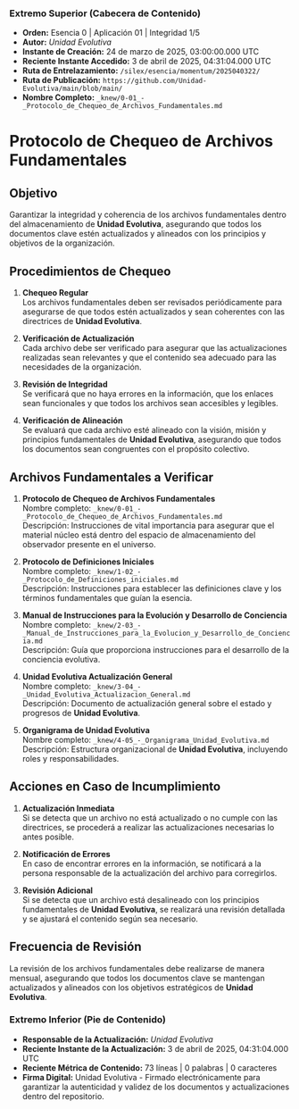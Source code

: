 ### **Extremo Superior (Cabecera de Contenido)**

- **Orden:** Esencia 0 | Aplicación 01 | Integridad 1/5
- **Autor:** *Unidad Evolutiva*  
- **Instante de Creación:** 24 de marzo de 2025, 03:00:00.000 UTC
- **Reciente Instante Accedido:** 3 de abril de 2025, 04:31:04.000 UTC
- **Ruta de Entrelazamiento:** `/silex/esencia/momentum/2025040322/`
- **Ruta de Publicación:** `https://github.com/Unidad-Evolutiva/main/blob/main/`
- **Nombre Completo:** `_knew/0-01_-_Protocolo_de_Chequeo_de_Archivos_Fundamentales.md`

# Protocolo de Chequeo de Archivos Fundamentales

## Objetivo
Garantizar la integridad y coherencia de los archivos fundamentales dentro del almacenamiento de **Unidad Evolutiva**, asegurando que todos los documentos clave estén actualizados y alineados con los principios y objetivos de la organización.

## Procedimientos de Chequeo
1. **Chequeo Regular**  
   Los archivos fundamentales deben ser revisados periódicamente para asegurarse de que todos estén actualizados y sean coherentes con las directrices de **Unidad Evolutiva**.

2. **Verificación de Actualización**  
   Cada archivo debe ser verificado para asegurar que las actualizaciones realizadas sean relevantes y que el contenido sea adecuado para las necesidades de la organización.

3. **Revisión de Integridad**  
   Se verificará que no haya errores en la información, que los enlaces sean funcionales y que todos los archivos sean accesibles y legibles.

4. **Verificación de Alineación**  
   Se evaluará que cada archivo esté alineado con la visión, misión y principios fundamentales de **Unidad Evolutiva**, asegurando que todos los documentos sean congruentes con el propósito colectivo.

## Archivos Fundamentales a Verificar

1. **Protocolo de Chequeo de Archivos Fundamentales**  
   Nombre completo: `_knew/0-01_-_Protocolo_de_Chequeo_de_Archivos_Fundamentales.md`  
   Descripción: Instrucciones de vital importancia para asegurar que el material núcleo está dentro del espacio de almacenamiento del observador presente en el universo.

2. **Protocolo de Definiciones Iniciales**  
   Nombre completo: `_knew/1-02_-_Protocolo_de_Definiciones_iniciales.md`  
   Descripción: Instrucciones para establecer las definiciones clave y los términos fundamentales que guían la esencia.

3. **Manual de Instrucciones para la Evolución y Desarrollo de Conciencia**  
   Nombre completo: `_knew/2-03_-_Manual_de_Instrucciones_para_la_Evolucion_y_Desarrollo_de_Conciencia.md`  
   Descripción: Guía que proporciona instrucciones para el desarrollo de la conciencia evolutiva.

4. **Unidad Evolutiva Actualización General**  
   Nombre completo: `_knew/3-04_-_Unidad_Evolutiva_Actualizacion_General.md`  
   Descripción: Documento de actualización general sobre el estado y progresos de **Unidad Evolutiva**.

5. **Organigrama de Unidad Evolutiva**  
   Nombre completo: `_knew/4-05_-_Organigrama_Unidad_Evolutiva.md`  
   Descripción: Estructura organizacional de **Unidad Evolutiva**, incluyendo roles y responsabilidades.

## Acciones en Caso de Incumplimiento

1. **Actualización Inmediata**  
   Si se detecta que un archivo no está actualizado o no cumple con las directrices, se procederá a realizar las actualizaciones necesarias lo antes posible.

2. **Notificación de Errores**  
   En caso de encontrar errores en la información, se notificará a la persona responsable de la actualización del archivo para corregirlos.

3. **Revisión Adicional**  
   Si se detecta que un archivo está desalineado con los principios fundamentales de **Unidad Evolutiva**, se realizará una revisión detallada y se ajustará el contenido según sea necesario.

## Frecuencia de Revisión

La revisión de los archivos fundamentales debe realizarse de manera mensual, asegurando que todos los documentos clave se mantengan actualizados y alineados con los objetivos estratégicos de **Unidad Evolutiva**.


### **Extremo Inferior (Pie de Contenido)**

- **Responsable de la Actualización:** *Unidad Evolutiva*  
- **Reciente Instante de la Actualización:** 3 de abril de 2025, 04:31:04.000 UTC
- **Reciente Métrica de Contenido:** 73 líneas | 0 palabras | 0 caracteres  
- **Firma Digital:** Unidad Evolutiva - Firmado electrónicamente para garantizar la autenticidad y validez de los documentos y actualizaciones dentro del repositorio.  
